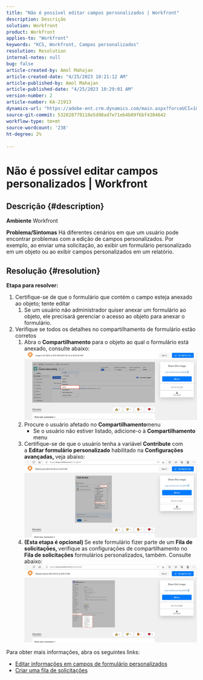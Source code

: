 ```yaml
---
title: "Não é possível editar campos personalizados | Workfront"
description: Descrição
solution: Workfront
product: Workfront
applies-to: "Workfront"
keywords: "KCS, Workfront, Campos personalizados"
resolution: Resolution
internal-notes: null
bug: false
article-created-by: Amol Mahajan
article-created-date: "4/25/2023 10:21:12 AM"
article-published-by: Amol Mahajan
article-published-date: "4/25/2023 10:29:01 AM"
version-number: 2
article-number: KA-21913
dynamics-url: "https://adobe-ent.crm.dynamics.com/main.aspx?forceUCI=1&pagetype=entityrecord&etn=knowledgearticle&id=a99cefe3-52e3-ed11-a7c7-6045bd006704"
source-git-commit: 532828779118e5d98ad7e71eb4b89f6bf4384642
workflow-type: tm+mt
source-wordcount: '238'
ht-degree: 2%

---
```


# Não é possível editar campos personalizados | Workfront

## Descrição {#description}

<b>Ambiente</b>
Workfront


<b>Problema/Sintomas</b>
Há diferentes cenários em que um usuário pode encontrar problemas com a edição de campos personalizados. Por exemplo, ao enviar uma solicitação, ao exibir um formulário personalizado em um objeto ou ao exibir campos personalizados em um relatório.


## Resolução {#resolution}

<b>Etapa para resolver:</b>
1. Certifique-se de que o formulário que contém o campo esteja anexado ao objeto; tente editar
   1. Se um usuário não administrador quiser anexar um formulário ao objeto, ele precisará gerenciar o acesso ao objeto para anexar o formulário.
2. Verifique se todos os detalhes no compartilhamento de formulário estão corretos
   1. Abra o <b>Compartilhamento</b> para o objeto ao qual o formulário está anexado, consulte abaixo:![](assets/5290f427-53e3-ed11-a7c7-6045bd006704.png)
   2. Procure o usuário afetado no <b>Compartilhamento</b>menu
      - Se o usuário não estiver listado, adicione-o à <b>Compartilhamento</b> menu
   3. Certifique-se de que o usuário tenha a variável <b>Contribute</b> com a <b>Editar formulário personalizado</b> habilitado na <b>Configurações avançadas, </b>veja abaixo:![](assets/e0da3f1c-8ce2-ed11-a7c7-6045bd006c82.png)
   4. <b>(Esta etapa é opcional) </b>Se este formulário fizer parte de um<b> Fila de solicitações, </b>verifique as configurações de compartilhamento no<b> Fila de solicitações </b>formulários personalizados, também. Consulte abaixo:![](assets/47992451-8ce2-ed11-a7c7-6045bd006c82.png)




Para obter mais informações, abra os seguintes links:

- [Editar informações em campos de formulário personalizados](https://experienceleague.adobe.com/docs/workfront/using/basics/work-with-custom-forms/edit-custom-forms.html?lang=en)
- [Criar uma fila de solicitações](https://experienceleague.adobe.com/docs/workfront/using/manage-work/requests/create-and-manage-request-queues/create-request-queue.html?lang=en)

